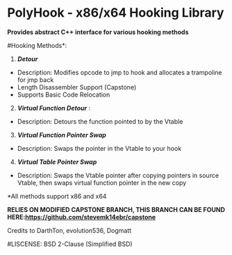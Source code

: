 # PolyHook - x86/x64 Hooking Library
**Provides abstract C++ interface  for various hooking methods**

#Hooking Methods*:

1. **_Detour_**
  * Description: Modifies opcode to jmp to hook and allocates a trampoline for jmp back
  * Length Disassembler Support (Capstone)
  * Supports Basic Code Relocation

2. **_Virtual Function Detour_** : 
  * Description: Detours the function pointed to by the Vtable

3. **_Virtual Function Pointer Swap_** 
  * Description: Swaps the pointer in the Vtable to your hook
  
4. **_Virtual Table Pointer Swap_**
  * Description: Swaps the Vtable pointer after copying pointers in source Vtable, 
  then swaps virtual function pointer in the new copy

*All methods support x86 and x64

**RELIES ON MODIFIED CAPSTONE BRANCH, THIS BRANCH CAN BE FOUND HERE:https://github.com/stevemk14ebr/capstone**

Credits to DarthTon, evolution536, Dogmatt

#LISCENSE:
BSD 2-Clause (Simplified BSD)
